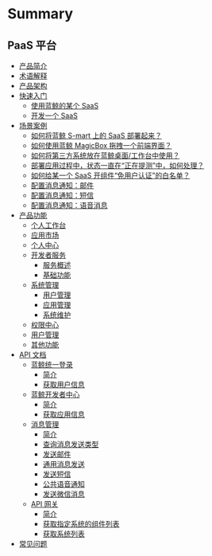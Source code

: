 # Summary

## PaaS 平台
* [产品简介](产品白皮书/产品简介/README.md)
* [术语解释](产品白皮书/术语解释/Term.md)
* [产品架构](产品白皮书/产品架构图/Architecture.md)
* [快速入门]()
    * [使用蓝鲸的某个 SaaS](产品白皮书/快速入门/UsingSaaS.md)
    * [开发一个 SaaS](产品白皮书/快速入门/DevelopAPP.md)
* [场景案例]()
    * [如何将蓝鲸 S-mart 上的 SaaS 部署起来？](产品白皮书/场景案例/SaaSDeployment.md)
    * [如何使用蓝鲸 MagicBox 拖拽一个前端界面？](产品白皮书/场景案例/MagicBox.md)
    * [如何将第三方系统放在蓝鲸桌面/工作台中使用？](产品白皮书/场景案例/ThirdParty.md)
    * [部署应用过程中，状态一直在“正在提测”中，如何处理？](产品白皮书/场景案例/Loading.md)
    * [如何给某一个 SaaS 开组件“免用户认证”的白名单？](产品白皮书/场景案例/White.md)
    * [配置消息通知：邮件](产品白皮书/场景案例/send_mail.md)
    * [配置消息通知：短信](产品白皮书/场景案例/send_sms.md)
    * [配置消息通知：语音消息](产品白皮书/场景案例/send_voice_msg.md)
* [产品功能]()
    * [个人工作台](产品白皮书/产品功能/PersonalWorkbenchCE.md)
    * [应用市场](产品白皮书/产品功能/DockMarket.md)
    * [个人中心](产品白皮书/产品功能/DockPersonalCenter.md)
    * [开发者服务]()
        * [服务概述](产品白皮书/产品功能/开发者服务/DevServicesInfoEE.md)
        * [基础功能](产品白皮书/产品功能/开发者服务/DevServicesBaseEE.md)
    * [系统管理]()
        * [用户管理](产品白皮书/产品功能/系统管理/UserManageEE.md)
        * [应用管理](产品白皮书/产品功能/系统管理/SaaSManage.md)
        * [系统维护](产品白皮书/产品功能/系统管理/SysOps.md)
    * [权限中心](产品白皮书/产品功能/DockIAM.md)
    * [用户管理](产品白皮书/产品功能/DockUserManage.md)
    * [其他功能](产品白皮书/产品功能/AdvancedFeature.md)
* [API 文档]()
    * [蓝鲸统一登录]()
        * [简介](6.0/API文档/BK_LOGIN/README.md)
        * [获取用户信息](6.0/API文档/BK_LOGIN/get_user.md)
    * [蓝鲸开发者中心]()
        * [简介](6.0/API文档/BK_PAAS/README.md)
        * [获取应用信息](6.0/API文档/BK_PAAS/get_app_info.md)
    * [消息管理]()
        * [简介](6.0/API文档/CMSI/README.md)
        * [查询消息发送类型](6.0/API文档/CMSI/get_msg_type.md)
        * [发送邮件](6.0/API文档/CMSI/send_mail.md)
        * [通用消息发送](6.0/API文档/CMSI/send_msg.md)
        * [发送短信](6.0/API文档/CMSI/send_sms.md)
        * [公共语音通知](6.0/API文档/CMSI/send_voice_msg.md)
        * [发送微信消息](6.0/API文档/CMSI/send_weixin.md)
    * [API 网关]()
        * [简介](6.0/API文档/ESB/README.md)
        * [获取指定系统的组件列表](6.0/API文档/ESB/get_components.md)
        * [获取系统列表](6.0/API文档/ESB/get_systems.md)
* [常见问题](产品白皮书/常见问题/FAQ.md)
